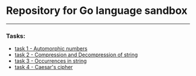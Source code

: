 # Repository for Go language sandbox

---

### Tasks:

* [task 1 - Automorphic numbers](https://github.com/KoizumiHana/Exadel-Golang-2021/tree/master/task1/number)
* [task 2 - Compression and Decompression of string](https://github.com/KoizumiHana/Exadel-Golang-2021/tree/master/task2/string)
* [task 3 - Occurrences in string](https://github.com/KoizumiHana/Exadel-Golang-2021/tree/master/task3/string)
* [task 4 - Caesar's cipher](https://github.com/KoizumiHana/Exadel-Golang-2021/tree/master/task4/cipher)
